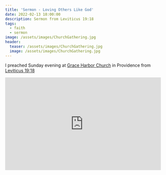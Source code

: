```yaml
---
title: 'Sermon - Loving Others Like God'
date: 2022-02-13 18:00:00
description: Sermon from Leviticus 19:18
tags:
  - faith
  - sermon
image: /assets/images/ChurchGathering.jpg
header:
  teaser: /assets/images/ChurchGathering.jpg
  image: /assets/images/ChurchGathering.jpg
---
```

I preached Sunday evening at [Grace Harbor Church](graceharbor.net) in Providence from [Leviticus 19:18](https://www.biblegateway.com/passage/?search=Leviticus+19%3A9-18&version=CSB)

<iframe title="Evening: Leviticus 19:18 (McLendon)" allowtransparency="true" height="300" width="100%" style="border: none; min-width: min(100%, 430px);" scrolling="no" data-name="pb-iframe-player" src="https://www.podbean.com/player-v2/?from=embed&i=5ui7e-11a7020-pb&square=1&share=1&download=1&skin=f6f6f6&btn-skin=8bbb4e&size=300" allowfullscreen=""></iframe>